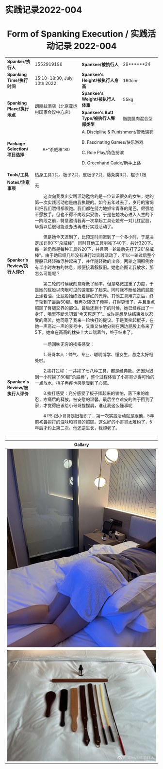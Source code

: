 # 实践记录2022-004

# <center>Form of Spanking Execution / 实践活动记录 2022-004</center>

<table>
    <tr>
        <td><b>Spanker/执行人</b></td>
        <td>1552919196</td>
        <td><b>Spankee/被执行人</b></td>
        <td>29******24</td>
    </tr>
    <tr>
        <td><b>Spanking Time/执行时间</b></td>
        <td>15:10-18:30, July 10th 2022</td>
        <td><b>Spankee's Height/被执行人身高</b></td>
        <td>160cm</td>
    </tr>
    <tr>
        <td rowspan=2><b>Spanking Place/执行地点</b></td>
        <td rowspan=2>朗丽兹酒店（北京亚运村国家会议中心店）</td>
        <td><b>Spankee's Weight/被执行人体重</b></td>
        <td>55kg</td>
    </tr> 
    <tr>
        <td><b>Spankee's Butt Type/被执行人臀部类型</b></td>
        <td>脂肪肌肉混合型</td>
    </tr>
    <tr>
        <td><b>Package Selection/项目选择</b></td>
        <td style="text-align: center;">A+“杀威棒”80</td>
        <td colspan =2>
        A. Discipline & Punishment/管教惩罚

B. Fascinating Games/快乐游戏

C. Role Play/角色扮演

D. Greenhand Guide/新手上路
        </td>
    </tr>
    <tr>
        <td><b>Tools/工具</b></td>
        <td colspan=3>热身工具1只、板子2只、皮板子2只、藤条类3只、棍子1根</td>
    </tr>
    <tr>
        <td><b>Notes/注意事项</b></td>
        <td colspan=3>无</td>
    </tr>
    <tr>
        <td><b>Spanker's Review/执行人评价</b></td>
        <td colspan=3>&emsp;&emsp;这次向我发出实践活动邀约的是一位认识很久的女生，她的第一次实践活动也是由我执鞭的。如今五年过去了，岁月的猪饲料把我们喂得都很饱。我们都在努力地抓牢青春的尾巴，倔强地不愿放手。但也不得不向现实妥协，于是在她决心进入人生的下一阶段之前，特意邀请我再一次拿起工具让她有一对儿红屁股，毕竟以后很可能没办法再进行实践活动了。

&emsp;&emsp;但是她今天迟到了，比预定时间迟到了一个多小时，于是决定加罚80下”杀威棒“，同时其他工具削减了40下，共计320下。每一轮仍然是每种工具各20下，并且第一轮最后先打了20”杀威棒“。由于她已经几年没有进行过实践活动了，所以一轮过后整个屁股已经轻微浮肿起来了，并伴随轻微的出痧。两轮之间照例会有半小时左右的休息，顺便接着叙叙旧。她也企图让我放水，那怎么可能呢？

&emsp;&emsp;第二轮的时候我刻意降低了频率，但是略微加重了力度，于是她的屁股以肉眼可见的速度肿了起来。同时我不断给她的屁股上涂着油，让屁股始终泛着鲜红的光泽。其他工具用完之后，终于轮到了最后60棍。我再次降低了频率，打得更慢了，并且重点照顾了臀腿交界的部位。最后还剩十下的时候，她已经疼出了一身汗，嘴里不断念叨着“今天死定了”。或许是想尽快结束难以忍受的痛苦，她同意了我来一轮快打的提议。于是我抡起棍子，在她一声高过一声的哀号中，又重又快地分别在两边屁股上各来了5下。她瘫在高高的枕头上大口喘着气，终于结束了。
        </td>
    </tr>
    <tr>
        <td><b>Spankee's Review/被执行人评价 </b></td>
        <td colspan=3>&emsp;&emsp;一场回味无穷的挨揍感受：

&emsp;&emsp;1.哥哥本人：帅气、专业、聪明博学、懂女生，总之太好相处啦。

&emsp;&emsp;2.挨打过程：一共挨了七八种工具，都是经典款。还因为迟到一小时挨了80棍“杀威棒”，整个过程体验了小哥哥少得可怜的一点放水，桃子再疼也感觉暖到了心窝。

&emsp;&emsp;3.挨打感受：充分感受了板子挥起来的害怕，落下来的难忍，疼痛后的释放，被安慰的温馨。最后坐立难安的终于回到了家，才觉得应该给小哥哥捏捏肩，谁让我这么懂事呢

&emsp;&emsp;4.PS:跟小哥哥是旧相识了，第一次实践活动就是跟他，5年前初尝挨打的滋味和哥哥的照顾。这么好的小哥哥太难约了，5年后才约上第二次。他还逆生长，我却老了。</td>
    </tr>
</table>

|**Gallary**|
|---|
|![冷敷图](2022-004.jpg "冷敷")
![工具图](tools-2022-004.jpg "工具")|
